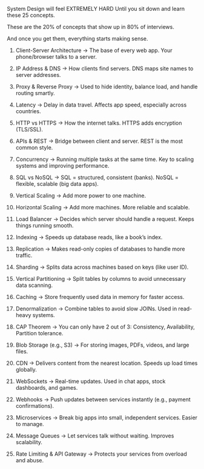 System Design will feel EXTREMELY HARD
Until you sit down and learn these 25 concepts.

These are the 20% of concepts that show up in 80% of interviews.

And once you get them, everything starts making sense.

1. Client-Server Architecture
→ The base of every web app. Your phone/browser talks to a server.

2. IP Address & DNS
→ How clients find servers. DNS maps site names to server addresses.

3. Proxy & Reverse Proxy
→ Used to hide identity, balance load, and handle routing smartly.

4. Latency
→ Delay in data travel. Affects app speed, especially across countries.

5. HTTP vs HTTPS
→ How the internet talks. HTTPS adds encryption (TLS/SSL).

6. APIs & REST
→ Bridge between client and server. REST is the most common style.

7. Concurrency
→ Running multiple tasks at the same time. Key to scaling systems and improving performance.

8. SQL vs NoSQL
→ SQL = structured, consistent (banks). NoSQL = flexible, scalable (big data apps).

9. Vertical Scaling
→ Add more power to one machine.

10. Horizontal Scaling
→ Add more machines. More reliable and scalable.

11. Load Balancer
→ Decides which server should handle a request. Keeps things running smooth.

12. Indexing
→ Speeds up database reads, like a book’s index.

13. Replication
→ Makes read-only copies of databases to handle more traffic.

14. Sharding
→ Splits data across machines based on keys (like user ID).

15. Vertical Partitioning
→ Split tables by columns to avoid unnecessary data scanning.

16. Caching
→ Store frequently used data in memory for faster access.

17. Denormalization
→ Combine tables to avoid slow JOINs. Used in read-heavy systems.

18. CAP Theorem
→ You can only have 2 out of 3: Consistency, Availability, Partition tolerance.

19. Blob Storage (e.g., S3)
→ For storing images, PDFs, videos, and large files.

20. CDN
→ Delivers content from the nearest location. Speeds up load times globally.

21. WebSockets
→ Real-time updates. Used in chat apps, stock dashboards, and games.

22. Webhooks
→ Push updates between services instantly (e.g., payment confirmations).

23. Microservices
→ Break big apps into small, independent services. Easier to manage.

24. Message Queues
→ Let services talk without waiting. Improves scalability.

25. Rate Limiting & API Gateway
→ Protects your services from overload and abuse.